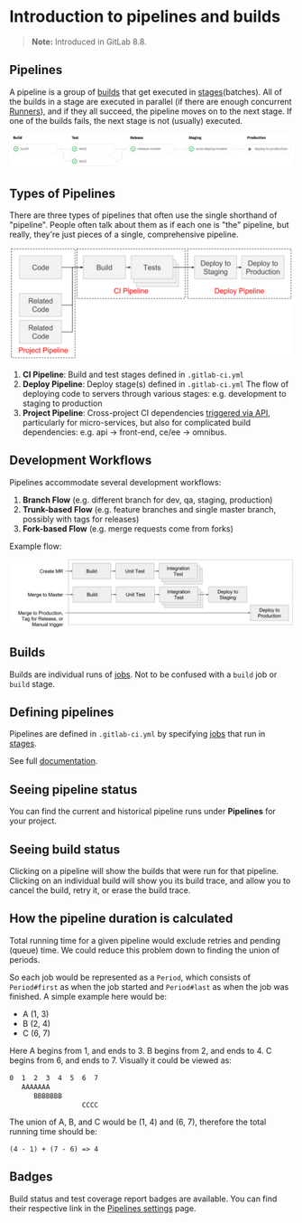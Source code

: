 # Introduction to pipelines and builds

>**Note:**
Introduced in GitLab 8.8.

## Pipelines

A pipeline is a group of [builds][] that get executed in [stages][](batches).
All of the builds in a stage are executed in parallel (if there are enough
concurrent [Runners]), and if they all succeed, the pipeline moves on to the
next stage. If one of the builds fails, the next stage is not (usually)
executed.

![Pipelines example](img/pipelines.png)

## Types of Pipelines

There are three types of pipelines that often use the single shorthand of "pipeline". People often talk about them as if each one is "the" pipeline, but really, they're just pieces of a single, comprehensive pipeline.

![](img/types-of-pipelines.svg)

1. **CI Pipeline**: Build and test stages defined in `.gitlab-ci.yml`
2. **Deploy Pipeline**: Deploy stage(s) defined in `.gitlab-ci.yml` The flow of deploying code to servers through various stages: e.g. development to staging to production
3. **Project Pipeline**: Cross-project CI dependencies [triggered via API]((triggers)), particularly for micro-services, but also for complicated build dependencies: e.g. api -> front-end, ce/ee -> omnibus.

## Development Workflows

Pipelines accommodate several development workflows:

1. **Branch Flow** (e.g. different branch for dev, qa, staging, production)
2. **Trunk-based Flow** (e.g. feature branches and single master branch, possibly with tags for releases)
3. **Fork-based Flow** (e.g. merge requests come from forks)

Example flow:

![](img/pipelines-goal.svg)

## Builds

Builds are individual runs of [jobs]. Not to be confused with a `build` job or
`build` stage.

## Defining pipelines

Pipelines are defined in `.gitlab-ci.yml` by specifying [jobs] that run in
[stages].

See full [documentation](yaml/README.md#jobs).

## Seeing pipeline status

You can find the current and historical pipeline runs under **Pipelines** for
your project.

## Seeing build status

Clicking on a pipeline will show the builds that were run for that pipeline.
Clicking on an individual build will show you its build trace, and allow you to
cancel the build, retry it,  or erase the build trace.

## How the pipeline duration is calculated

Total running time for a given pipeline would exclude retries and pending
(queue) time. We could reduce this problem down to finding the union of
periods.

So each job would be represented as a `Period`, which consists of
`Period#first` as when the job started and `Period#last` as when the
job was finished. A simple example here would be:

* A (1, 3)
* B (2, 4)
* C (6, 7)

Here A begins from 1, and ends to 3. B begins from 2, and ends to 4.
C begins from 6, and ends to 7. Visually it could be viewed as:

```
0  1  2  3  4  5  6  7
   AAAAAAA
      BBBBBBB
                  CCCC
```

The union of A, B, and C would be (1, 4) and (6, 7), therefore the
total running time should be:

```
(4 - 1) + (7 - 6) => 4
```

## Badges

Build status and test coverage report badges are available. You can find their
respective link in the [Pipelines settings] page.

[builds]: #builds
[jobs]: yaml/README.md#jobs
[stages]: yaml/README.md#stages
[runners]: runners/READM
[pipelines settings]: ../user/project/pipelines/settings.md
